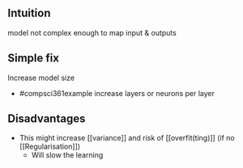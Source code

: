 ## Intuition
model not complex enough to map input & outputs
## Simple fix
Increase model size 
- #compsci361example increase layers or neurons per layer
## Disadvantages
- This might increase [[variance]] and risk of [[overfit(ting)]] (if no [[Regularisation]])
	- Will slow the learning